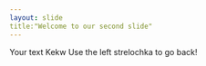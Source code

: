 ```yaml
---
layout: slide
title:"Welcome to our second slide"
---
```

Your text
Kekw 
Use the left strelochka to go back!

